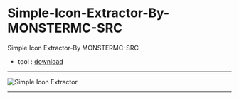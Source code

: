 # Simple-Icon-Extractor-By-MONSTERMC-SRC
Simple Icon Extractor-By MONSTERMC-SRC

* tool : [download](https://magholarabeee.blogspot.com/2021/12/blog-post_606.html)

** **

![Simple Icon Extractor](https://user-images.githubusercontent.com/74623428/147768419-d0b4ddcf-45d9-4b5e-bd62-642e60477276.PNG)

** **
